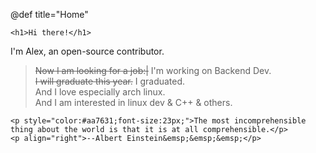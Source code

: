@def title="Home"

~~~
<h1>Hi there!</h1>
~~~

I'm Alex, an open-source contributor.

>~~Now I am looking for a job:|~~   I'm working on Backend Dev. \
>~~I will graduate this year.~~   I graduated. \
>And I love especially arch linux. \
>And I am interested in linux dev & C++ & others.

~~~
<p style="color:#aa7631;font-size:23px;">The most incomprehensible thing about the world is that it is at all comprehensible.</p>
<p align="right">--Albert Einstein&emsp;&emsp;&emsp;</p>
~~~
